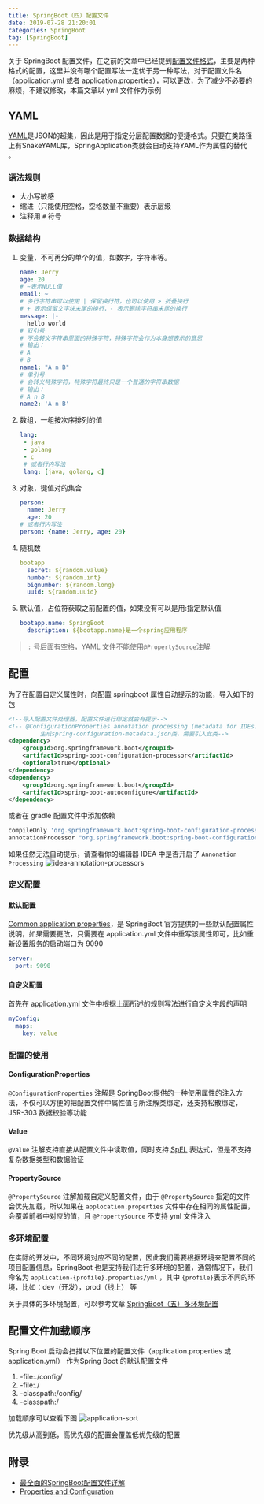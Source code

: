 ```yaml
---
title: SpringBoot（四）配置文件
date: 2019-07-28 21:20:01
categories: SpringBoot
tag: [SpringBoot]
---
```


关于 SpringBoot 配置文件，在之前的文章中已经提到[配置文件格式](https://incoder.org/2019/06/23/springboot1/#%E9%85%8D%E7%BD%AE%E6%96%87%E4%BB%B6%E6%A0%BC%E5%BC%8F)，主要是两种格式的配置，这里并没有哪个配置写法一定优于另一种写法，对于配置文件名（application.yml 或者 application.properties），可以更改，为了减少不必要的麻烦，不建议修改，本篇文章以 yml 文件作为示例

<!-- more -->

## YAML

[YAML](https://en.wikipedia.org/wiki/YAML)是JSON的超集，因此是用于指定分层配置数据的便捷格式。只要在类路径上有SnakeYAML库，SpringApplication类就会自动支持YAML作为属性的替代 。

### 语法规则

* 大小写敏感
* 缩进（只能使用空格，空格数量不重要）表示层级
* 注释用 `#` 符号

### 数据结构

1. 变量，不可再分的单个的值，如数字，字符串等。
    ```yml
    name: Jerry
    age: 20
    # ~表示NULL值
    email: ~
    # 多行字符串可以使用 | 保留换行符，也可以使用 > 折叠换行
    # + 表示保留文字块末尾的换行，- 表示删除字符串末尾的换行
    message: |-
      hello world
    # 双引号
    # 不会转义字符串里面的特殊字符，特殊字符会作为本身想表示的意思
    # 输出：
    # A
    # B
    name1: "A n B"
    # 单引号  
    # 会转义特殊字符，特殊字符最终只是一个普通的字符串数据
    # 输出：
    # A n B
    name2: 'A n B'
    ```
2. 数组，一组按次序排列的值
   ```yml
   lang:
    - java
    - golang
    - c
    # 或者行内写法
    lang: [java, golang, c]
   ```
3. 对象，键值对的集合
    ```yml
    person:
      name: Jerry
      age: 20
    # 或者行内写法
    person: {name: Jerry, age: 20}
    ```
4. 随机数
    ```yml
    bootapp
      secret: ${random.value}
      number: ${random.int}
      bignumber: ${random.long}
      uuid: ${random.uuid}
    ```
5. 默认值，占位符获取之前配置的值，如果没有可以是用:指定默认值
   ```yml
   bootapp.name: SpringBoot
     description: ${bootapp.name}是一个spring应用程序
   ```

> `:` 号后面有空格，YAML 文件不能使用`@PropertySource`注解

## 配置

为了在配置自定义属性时，向配置 springboot 属性自动提示的功能，导入如下的包
```xml
<!--导入配置文件处理器，配置文件进行绑定就会有提示-->
<!-- @ConfigurationProperties annotation processing (metadata for IDEs)
         生成spring-configuration-metadata.json类，需要引入此类-->
<dependency>
    <groupId>org.springframework.boot</groupId>
    <artifactId>spring-boot-configuration-processor</artifactId>
    <optional>true</optional>
</dependency>
<dependency>
    <groupId>org.springframework.boot</groupId>
    <artifactId>spring-boot-autoconfigure</artifactId>
</dependency>
```
或者在 gradle 配置文件中添加依赖
```gradle
compileOnly 'org.springframework.boot:spring-boot-configuration-processor'
annotationProcessor "org.springframework.boot:spring-boot-configuration-processor"
```
如果任然无法自动提示，请查看你的编辑器 IDEA 中是否开启了 `Annonation Processing`
![idea-annotation-processors](https://res.cloudinary.com/incoder/image/upload/v1566701581/blog/idea-annotation-processors.png)

### 定义配置

#### 默认配置

[Common application properties](https://docs.spring.io/spring-boot/docs/current/reference/html/common-application-properties.html)，是 SpringBoot 官方提供的一些默认配置属性说明，如果需要更改，只需要在 application.yml 文件中重写该属性即可，比如重新设置服务的启动端口为 9090
```yml
server:
  port: 9090
```

#### 自定义配置
首先在 application.yml 文件中根据上面所述的规则写法进行自定义字段的声明
```yml
myConfig:
  maps:
    key: value
```

### 配置的使用

#### ConfigurationProperties

`@ConfigurationProperties` 注解是 SpringBoot提供的一种使用属性的注入方法，不仅可以方便的把配置文件中属性值与所注解类绑定，还支持松散绑定，JSR-303 数据校验等功能

#### Value

`@Value` 注解支持直接从配置文件中读取值，同时支持 [SpEL](https://docs.spring.io/spring/docs/4.2.x/spring-framework-reference/html/expressions.html) 表达式，但是不支持复杂数据类型和数据验证

#### PropertySource

`@PropertySource` 注解加载自定义配置文件，由于 `@PropertySource` 指定的文件会优先加载，所以如果在 `applocation.properties` 文件中存在相同的属性配置，会覆盖前者中对应的值，且 `@PropertySource` 不支持 yml 文件注入

### 多环境配置

在实际的开发中，不同环境对应不同的配置，因此我们需要根据环境来配置不同的项目配置信息，SpringBoot 也是支持我们进行多环境的配置，通常情况下，我们命名为 `application-{profile}.properties/yml` ，其中
`{profile}`表示不同的环境，比如：dev（开发），prod（线上） 等

关于具体的多环境配置，可以参考文章 [SpringBoot（五）多环境配置](https://incoder.org/2020/02/02/springboot5/)

## 配置文件加载顺序

Spring Boot 启动会扫描以下位置的配置文件（application.properties 或 application.yml） 作为Spring Boot 的默认配置文件

1. -file:./config/
2. -file:./
3. -classpath:/config/
4. -classpath:/

加载顺序可以查看下图
![application-sort](https://res.cloudinary.com/incoder/image/upload/v1585239269/blog/application-sort.png)

优先级从高到低，高优先级的配置会覆盖低优先级的配置

## 附录

* [最全面的SpringBoot配置文件详解](https://zhuanlan.zhihu.com/p/57693064)
* [Properties and Configuration](https://docs.spring.io/spring-boot/docs/current/reference/html/howto-properties-and-configuration.html)